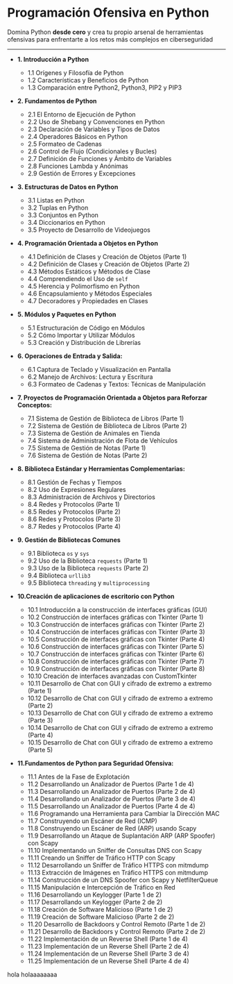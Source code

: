 # Programación Ofensiva en Python

Domina Python **desde cero** y crea tu propio arsenal de herramientas ofensivas para enfrentarte a los retos más complejos en ciberseguridad

---
- **1. Introducción a Python**
    
    - 1.1 Orígenes y Filosofía de Python
    - 1.2 Características y Beneficios de Python
    - 1.3 Comparación entre Python2, Python3, PIP2 y PIP3

- **2. Fundamentos de Python**
    
    - 2.1 El Entorno de Ejecución de Python
    - 2.2 Uso de Shebang y Convenciones en Python
    - 2.3 Declaración de Variables y Tipos de Datos
    - 2.4 Operadores Básicos en Python
    - 2.5 Formateo de Cadenas
    - 2.6 Control de Flujo (Condicionales y Bucles)
    - 2.7 Definición de Funciones y Ámbito de Variables
    - 2.8 Funciones Lambda y Anónimas
    - 2.9 Gestión de Errores y Excepciones

- **3. Estructuras de Datos en Python**
    
    - 3.1 Listas en Python
    - 3.2 Tuplas en Python
    - 3.3 Conjuntos en Python
    - 3.4 Diccionarios en Python
    - 3.5 Proyecto de Desarrollo de Videojuegos

- **4. Programación Orientada a Objetos en Python**
	- 4.1 Definición de Clases y Creación de Objetos (Parte 1)
	- 4.2 Definición de Clases y Creación de Objetos (Parte 2)
	- 4.3 Métodos Estáticos y Métodos de Clase
	- 4.4 Comprendiendo el Uso de `self`
	- 4.5 Herencia y Polimorfismo en Python
	- 4.6 Encapsulamiento y Métodos Especiales
	- 4.7 Decoradores y Propiedades en Clases

- **5. Módulos y Paquetes en Python**
	- 5.1 Estructuración de Código en Módulos
	- 5.2 Cómo Importar y Utilizar Módulos
	- 5.3 Creación y Distribución de Librerías

- **6. Operaciones de Entrada y Salida:**
	- 6.1 Captura de Teclado y Visualización en Pantalla
	- 6.2 Manejo de Archivos: Lectura y Escritura
	- 6.3 Formateo de Cadenas y Textos: Técnicas de Manipulación

- **7. Proyectos de Programación Orientada a Objetos para Reforzar Conceptos:**
	- 7.1 Sistema de Gestión de Biblioteca de Libros (Parte 1)
	- 7.2 Sistema de Gestión de Biblioteca de Libros (Parte 2)
	- 7.3 Sistema de Gestión de Animales en Tienda
	- 7.4 Sistema de Administración de Flota de Vehículos
	- 7.5 Sistema de Gestión de Notas (Parte 1)
	- 7.6 Sistema de Gestión de Notas (Parte 2)

- **8. Biblioteca Estándar y Herramientas Complementarias:**
	- 8.1 Gestión de Fechas y Tiempos
	- 8.2 Uso de Expresiones Regulares
	- 8.3 Administración de Archivos y Directorios
	- 8.4 Redes y Protocolos (Parte 1)
	- 8.5 Redes y Protocolos (Parte 2)
	- 8.6 Redes y Protocolos (Parte 3)
	- 8.7 Redes y Protocolos (Parte 4)

- **9. Gestión de Bibliotecas Comunes**
	- 9.1 Biblioteca `os` y `sys`
	- 9.2 Uso de la Biblioteca `requests` (Parte 1)
	- 9.3 Uso de la Biblioteca `requests` (Parte 2)
	- 9.4 Biblioteca `urllib3`
	- 9.5 Biblioteca `threading` y `multiprocessing`

- **10.Creación de aplicaciones de escritorio con Python**
	- 10.1 Introducción a la construcción de interfaces gráficas (GUI)
	- 10.2 Construcción de interfaces gráficas con Tkinter (Parte 1)
	- 10.3 Construcción de interfaces gráficas con Tkinter (Parte 2)
	- 10.4 Construcción de interfaces gráficas con Tkinter (Parte 3)
	- 10.5 Construcción de interfaces gráficas con Tkinter (Parte 4)
	- 10.6 Construcción de interfaces gráficas con Tkinter (Parte 5)
	- 10.7 Construcción de interfaces gráficas con Tkinter (Parte 6)
	- 10.8 Construcción de interfaces gráficas con Tkinter (Parte 7)
	- 10.9 Construcción de interfaces gráficas con Tkinter (Parte 8)
	- 10.10 Creación de interfaces avanzadas con CustomTkinter
	- 10.11 Desarrollo de Chat con GUI y cifrado de extremo a extremo (Parte 1)
	- 10.12 Desarrollo de Chat con GUI y cifrado de extremo a extremo (Parte 2)
	- 10.13 Desarrollo de Chat con GUI y cifrado de extremo a extremo (Parte 3)
	- 10.14 Desarrollo de Chat con GUI y cifrado de extremo a extremo (Parte 4)
	- 10.15 Desarrollo de Chat con GUI y cifrado de extremo a extremo (Parte 5)

- **11.Fundamentos de Python para Seguridad Ofensiva:**
	- 11.1 Antes de la Fase de Explotación
	- 11.2 Desarrollando un Analizador de Puertos (Parte 1 de 4)
	- 11.3 Desarrollando un Analizador de Puertos (Parte 2 de 4)
	- 11.4 Desarrollando un Analizador de Puertos (Parte 3 de 4)
	- 11.5 Desarrollando un Analizador de Puertos (Parte 4 de 4)
	- 11.6 Programando una Herramienta para Cambiar la Dirección MAC
	- 11.7 Construyendo un Escáner de Red (ICMP)
	- 11.8 Construyendo un Escáner de Red (ARP) usando Scapy
	- 11.9 Desarrollando un Ataque de Suplantación ARP (ARP Spoofer) con Scapy
	- 11.10 Implementando un Sniffer de Consultas DNS con Scapy
	- 11.11 Creando un Sniffer de Tráfico HTTP con Scapy
	- 11.12 Desarrollando un Sniffer de Tráfico HTTPS con mitmdump
	- 11.13 Extracción de Imágenes en Tráfico HTTPS con mitmdump
	- 11.14 Construcción de un DNS Spoofer con Scapy y NetfilterQueue
	- 11.15 Manipulación e Intercepción de Tráfico en Red
	- 11.16 Desarrollando un Keylogger (Parte 1 de 2)
	- 11.17 Desarrollando un Keylogger (Parte 2 de 2)
	- 11.18 Creación de Software Malicioso (Parte 1 de 2)
	- 11.19 Creación de Software Malicioso (Parte 2 de 2)
	- 11.20 Desarrollo de Backdoors y Control Remoto (Parte 1 de 2)
	- 11.21 Desarrollo de Backdoors y Control Remoto (Parte 2 de 2)
	- 11.22 Implementación de un Reverse Shell (Parte 1 de 4)
	- 11.23 Implementación de un Reverse Shell (Parte 2 de 4)
	- 11.24 Implementación de un Reverse Shell (Parte 3 de 4)
	- 11.25 Implementación de un Reverse Shell (Parte 4 de 4)



hola holaaaaaaaa